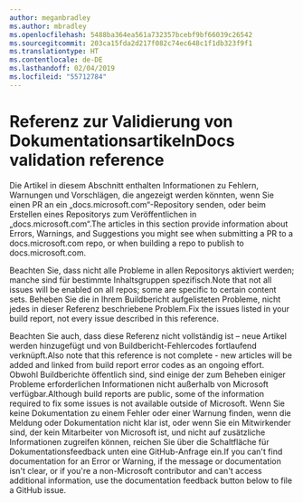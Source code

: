 ```yaml
---
author: meganbradley
ms.author: mbradley
ms.openlocfilehash: 5488ba364ea561a732357bcebf9bf66039c26542
ms.sourcegitcommit: 203ca15fda2d217f082c74ec648c1f1db323f9f1
ms.translationtype: HT
ms.contentlocale: de-DE
ms.lasthandoff: 02/04/2019
ms.locfileid: "55712784"
---
```

# <a name="docs-validation-reference"></a><span data-ttu-id="39bef-101">Referenz zur Validierung von Dokumentationsartikeln</span><span class="sxs-lookup"><span data-stu-id="39bef-101">Docs validation reference</span></span>

<span data-ttu-id="39bef-102">Die Artikel in diesem Abschnitt enthalten Informationen zu Fehlern, Warnungen und Vorschlägen, die angezeigt werden könnten, wenn Sie einen PR an ein „docs.microsoft.com“-Repository senden, oder beim Erstellen eines Repositorys zum Veröffentlichen in „docs.microsoft.com“.</span><span class="sxs-lookup"><span data-stu-id="39bef-102">The articles in this section provide information about Errors, Warnings, and Suggestions you might see when submitting a PR to a docs.microsoft.com repo, or when building a repo to publish to docs.microsoft.com.</span></span>

<span data-ttu-id="39bef-103">Beachten Sie, dass nicht alle Probleme in allen Repositorys aktiviert werden; manche sind für bestimmte Inhaltsgruppen spezifisch.</span><span class="sxs-lookup"><span data-stu-id="39bef-103">Note that not all issues will be enabled on all repos; some are specific to certain content sets.</span></span> <span data-ttu-id="39bef-104">Beheben Sie die in Ihrem Buildbericht aufgelisteten Probleme, nicht jedes in dieser Referenz beschriebene Problem.</span><span class="sxs-lookup"><span data-stu-id="39bef-104">Fix the issues listed in your build report, not every issue described in this reference.</span></span>

<span data-ttu-id="39bef-105">Beachten Sie auch, dass diese Referenz nicht vollständig ist – neue Artikel werden hinzugefügt und von Buildbericht-Fehlercodes fortlaufend verknüpft.</span><span class="sxs-lookup"><span data-stu-id="39bef-105">Also note that this reference is not complete - new articles will be added and linked from build report error codes as an ongoing effort.</span></span> <span data-ttu-id="39bef-106">Obwohl Buildberichte öffentlich sind, sind einige der zum Beheben einiger Probleme erforderlichen Informationen nicht außerhalb von Microsoft verfügbar.</span><span class="sxs-lookup"><span data-stu-id="39bef-106">Although build reports are public, some of the information required to fix some issues is not available outside of Microsoft.</span></span> <span data-ttu-id="39bef-107">Wenn Sie keine Dokumentation zu einem Fehler oder einer Warnung finden, wenn die Meldung oder Dokumentation nicht klar ist, oder wenn Sie ein Mitwirkender sind, der kein Mitarbeiter von Microsoft ist, und nicht auf zusätzliche Informationen zugreifen können, reichen Sie über die Schaltfläche für Dokumentationsfeedback unten eine GitHub-Anfrage ein.</span><span class="sxs-lookup"><span data-stu-id="39bef-107">If you can't find documentation for an Error or Warning, if the message or documentation isn't clear, or if you're a non-Microsoft contributor and can't access additional information, use the documentation feedback button below to file a GitHub issue.</span></span>